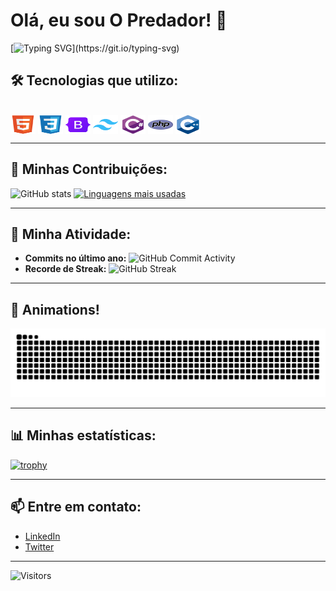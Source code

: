 # Olá, eu sou O Predador! 🐍

[![Typing SVG](https://readme-typing-svg.herokuapp.com?font=Fira+Code&size=24&pause=1000&color=FF5733&center=true&vCenter=true&width=435&lines=Bem-vindo+ao+meu+perfil!;Desenvolvedor+de+software+fullstack!)](https://git.io/typing-svg)

## 🛠️ Tecnologias que utilizo:

<div style="display: inline_block"><br>
  <img align="center" alt="HTML5" height="30" width="40" src="https://raw.githubusercontent.com/devicons/devicon/master/icons/html5/html5-original.svg">
  <img align="center" alt="CSS3" height="30" width="40" src="https://raw.githubusercontent.com/devicons/devicon/master/icons/css3/css3-original.svg">
  <img align="center" alt="Bootstrap" height="30" width="40" src="https://raw.githubusercontent.com/devicons/devicon/master/icons/bootstrap/bootstrap-original.svg">
  <img align="center" alt="Tailwind" height="30" width="40" src="https://raw.githubusercontent.com/devicons/devicon/master/icons/tailwindcss/tailwindcss-original.svg">
  <img align="center" alt="CSharp" height="30" width="40" src="https://raw.githubusercontent.com/devicons/devicon/master/icons/csharp/csharp-original.svg">
  <img align="center" alt="PHP" height="30" width="40" src="https://raw.githubusercontent.com/devicons/devicon/master/icons/php/php-original.svg">
  <img align="center" alt="CPlusPlus" height="30" width="40" src="https://raw.githubusercontent.com/devicons/devicon/master/icons/cplusplus/cplusplus-original.svg">
</div>

---

## 🌟 Minhas Contribuições:

![GitHub stats](https://github-readme-stats.vercel.app/api?username=fakersl&show_icons=true&theme=dracula)
[![Linguagens mais usadas](https://github-readme-stats.vercel.app/api/top-langs/?username=fakersl&layout=compact&theme=dracula)](https://github.com/anuraghazra/github-readme-stats)

---

## 🚀 Minha Atividade:

- **Commits no último ano:** ![GitHub Commit Activity](https://github-readme-streak-stats.herokuapp.com/?user=fakersl&theme=dracula)
- **Recorde de Streak:** ![GitHub Streak](https://github-readme-streak-stats.herokuapp.com?user=fakersl&theme=dracula&date_format=M%20j%5B%2C%20Y%5D)
  
---

## 🐍 Animations!

![Snake animation](https://github.com/fakersl/fakersl/blob/output/github-contribution-grid-snake.svg)

---

## 📊 Minhas estatísticas:

[![trophy](https://github-profile-trophy.vercel.app/?username=fakersl&theme=dracula&margin-w=15)](https://github.com/ryo-ma/github-profile-trophy)

---

## 📫 Entre em contato:

- [LinkedIn](https://linkedin.com/in/seuperfil)
- [Twitter](https://twitter.com/seuperfil)

---

![Visitors](https://visitor-badge.laobi.icu/badge?page_id=fakersl.fakersl)
